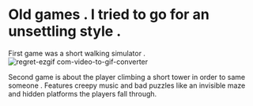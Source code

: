 # Old games . I tried to go for an unsettling style .

First game was a short walking simulator .
![regret-ezgif com-video-to-gif-converter](https://github.com/user-attachments/assets/61a20f94-9ee7-4f80-8f0c-fd540d14a2a0)


Second game is about the player climbing a short tower in order to same someone .
Features creepy music and bad puzzles like an invisible maze and hidden platforms the players fall through. 
